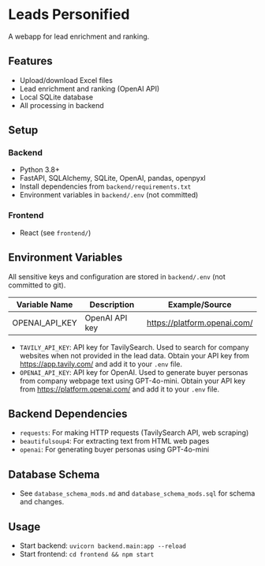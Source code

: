 # Leads Personified

A webapp for lead enrichment and ranking.

## Features
- Upload/download Excel files
- Lead enrichment and ranking (OpenAI API)
- Local SQLite database
- All processing in backend

## Setup

### Backend
- Python 3.8+
- FastAPI, SQLAlchemy, SQLite, OpenAI, pandas, openpyxl
- Install dependencies from `backend/requirements.txt`
- Environment variables in `backend/.env` (not committed)

### Frontend
- React (see `frontend/`)

## Environment Variables
All sensitive keys and configuration are stored in `backend/.env` (not committed to git).

| Variable Name      | Description                        | Example/Source                |
|-------------------|------------------------------------|-------------------------------|
| OPENAI_API_KEY    | OpenAI API key                     | https://platform.openai.com/  |

- `TAVILY_API_KEY`: API key for TavilySearch. Used to search for company websites when not provided in the lead data. Obtain your API key from https://app.tavily.com/ and add it to your `.env` file.
- `OPENAI_API_KEY`: API key for OpenAI. Used to generate buyer personas from company webpage text using GPT-4o-mini. Obtain your API key from https://platform.openai.com/ and add it to your `.env` file.

## Backend Dependencies

- `requests`: For making HTTP requests (TavilySearch API, web scraping)
- `beautifulsoup4`: For extracting text from HTML web pages
- `openai`: For generating buyer personas using GPT-4o-mini

## Database Schema
- See `database_schema_mods.md` and `database_schema_mods.sql` for schema and changes.

## Usage
- Start backend: `uvicorn backend.main:app --reload`
- Start frontend: `cd frontend && npm start` 